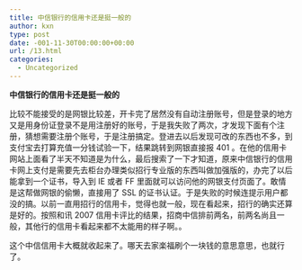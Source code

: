 ```yaml
---
title: 中信银行的信用卡还是挺一般的
author: kxn
type: post
date: -001-11-30T00:00:00+00:00
url: /13.html
categories:
  - Uncategorized
---
```


<span><b>中信银行的信用卡还是挺一般的</b></span>

比较不能接受的是网银比较差，开卡完了居然没有自动注册账号，但是登录的地方又是用身份证登录不是用注册好的账号，于是我失败了两次，才发现下面有个注册，猜想需要注册个账号，于是注册搞定。登进去以后发现可改的东西也不多，到支付宝去打算充值一分钱试验一下，结果跳转到网银直接报 401 。在他的信用卡网站上面看了半天不知道是为什么，最后搜索了一下才知道，原来中信银行的信用卡网上支付是需要先去柜台办理类似招行专业版的东西叫做加强版的，办完了以后能拿到一个证书，导入到 IE 或者 FF 里面就可以访问他的网银支付页面了。敢情是这帮做网银的偷懒，直接用了 SSL 的证书认证。于是失败的时候连提示用户都没的搞。以前一直用招行的信用卡，觉得也就一般，现在看起来，招行的确实还算是好的。按照和讯 2007 信用卡评比的结果，招商中信排前两名，前两名尚且一般，其他行的信用卡看起来都不太能用的样子啊。。

这个中信信用卡大概就收起来了。哪天去家楽福刷个一块钱的意思意思，也就行了。
